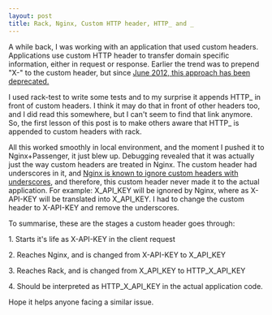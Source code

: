 ```yaml
---
layout: post
title: Rack, Nginx, Custom HTTP header, HTTP_ and _
---
```


A while back, I was working with an application that used custom headers. Applications use custom HTTP header to transfer domain specific information, either in request or response. Earlier the trend was to prepend "X-" to the custom header, but since [June 2012, this approach has been deprecated.](<http://tools.ietf.org/html/rfc6648>)

I used rack-test to write some tests and to my surprise it appends HTTP\_ in front of custom headers. I think it may do that in front of other headers too, and I did read this somewhere, but I can't seem to find that link anymore. So, the first lesson of this post is to make others aware that HTTP\_ is appended to custom headers with rack.

All this worked smoothly in local environment, and the moment I pushed it to Nginx+Passenger, it just blew up. Debugging revealed that it was actually just the way custom headers are treated in Nginx. The custom header had underscores in it, and [Nginx is known to ignore custom headers with underscores](<http://nginx.org/en/docs/http/ngx_http_core_module.html#underscores_in_headers>), and therefore, this custom header never made it to the actual application. For example: X\_API\_KEY will be ignored by Nginx, where as X-API-KEY will be translated into X\_API\_KEY. I had to change the custom header to X-API-KEY and remove the underscores.

To summarise, these are the stages a custom header goes through:

1\. Starts it's life as X-API-KEY in the client request

2\. Reaches Nginx, and is changed from X-API-KEY to X\_API\_KEY

3\. Reaches Rack, and is changed from X\_API\_KEY to HTTP\_X\_API\_KEY

4\. Should be interpreted as HTTP\_X\_API\_KEY in the actual application code.

Hope it helps anyone facing a similar issue.
